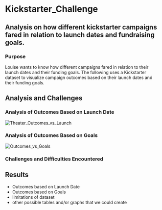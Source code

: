 # Kickstarter_Challenge

## Analysis on how different kickstarter campaigns fared in relation to launch dates and fundraising goals.

### Purpose

Louise wants to know how different campaigns fared in relation to their launch dates and their funding goals. The following uses a Kickstarter dataset to visualize campaign outcomes based on their launch dates and their funding goals.

## Analysis and Challenges



### Analysis of Outcomes Based on Launch Date

![Theater_Outcomes_vs_Launch](https://user-images.githubusercontent.com/106599446/171684771-faa47548-156f-4d07-899a-2a8d3f34d589.png)

### Analysis of Outcomes Based on Goals

![Outcomes_vs_Goals](https://user-images.githubusercontent.com/106599446/171684811-c2c36b26-522d-4e8c-8d1e-6dfdba612232.png)

### Challenges and Difficulties Encountered

## Results

- Outcomes based on Launch Date
- Outcomes based on Goals
- limitations of dataset
- other possible tables and/or graphs that we could create
